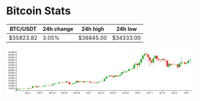 # Bitcoin Stats

BTC/USDT|24h change|24h high|24h low|
|---|---|---|---|
|$35823.82|3.05%|$36845.00|$34333.00|

<img src="./chart.svg">
